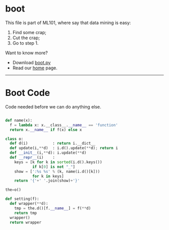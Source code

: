 # boot

This file is part of ML101, where say that data mining is easy:

1. Find some crap;
2. Cut the crap;
3. Go to step 1.

Want to know more? 

+ Download [boot.py](https://github.com/ai-se/timm/blob/master/leaner/src/boot.py)
+ Read our [home](README.md) page.

____

# Boot Code

Code needed before we can do anything else.

````python

def name(x):
  f = lambda x: x.__class__.__name__ == 'function'
  return x.__name__ if f(x) else x

class o:
  def d(i)           : return i.__dict__
  def update(i,**d)  : i.d().update(**d); return i
  def __init__(i,**d): i.update(**d)
  def __repr__(i)    :  
    keys = [k for k in sorted(i.d().keys()) 
            if k[0] is not "_"]
    show = [':%s %s' % (k, name(i.d()[k])) 
            for k in keys]
    return '{'+' '.join(show)+'}'

the=o()

def setting(f):
  def wrapper(**d):
    tmp = the.d()[f.__name__] = f(**d)
    return tmp
  wrapper()
  return wrapper

````
